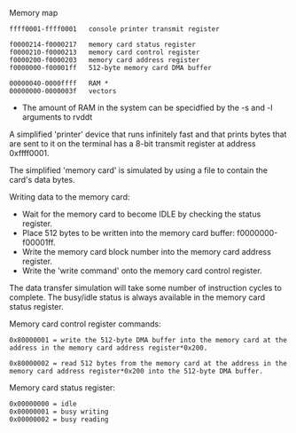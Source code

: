 Memory map

	ffff0001-ffff0001	console printer transmit register

	f0000214-f0000217	memory card status register
	f0000210-f0000213	memory card control register
	f0000200-f0000203	memory card address register
	f0000000-f00001ff	512-byte memory card DMA buffer 
	
	00000040-0000ffff	RAM *
	00000000-0000003f	vectors

* The amount of RAM in the system can be specidfied by the -s and -l arguments to rvddt

A simplified 'printer' device that runs infinitely fast and that prints 
bytes that are sent to it on the terminal has a 8-bit transmit register 
at address 0xffff0001. 

The simplified 'memory card' is simulated by using a file to contain
the card's data bytes.

Writing data to the memory card:

* Wait for the memory card to become IDLE by checking the status register.
* Place 512 bytes to be written into the memory card buffer: f0000000-f00001ff.
* Write the memory card block number into the memory card address register.
* Write the 'write command' onto the memory card control register.

The data transfer simulation will take some number of instruction cycles to complete.
The busy/idle status is always available in the memory card status register.

Memory card control register commands:

	0x80000001 = write the 512-byte DMA buffer into the memory card at the address in the memory card address register*0x200.

	0x80000002 = read 512 bytes from the memory card at the address in the memory card address register*0x200 into the 512-byte DMA buffer.

Memory card status register:

	0x00000000 = idle
	0x00000001 = busy writing
	0x00000002 = busy reading
